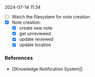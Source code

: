 
2024-07-14 11:34

- [ ] Watch the filesystem for note creation
- [x] Note creation: 
	- [x] create new note
	- [x] get unreviewed
	- [x] update reviewed
	- [x] update location

### References
- [[Knowledge Notification System]]


